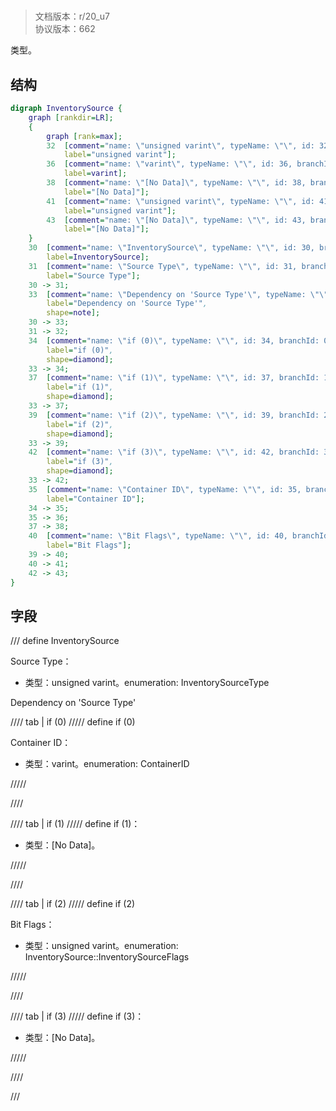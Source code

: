 # <!-- md:samp InventorySource -->

> 文档版本：r/20_u7<br/>协议版本：662

<!-- md:samp InventorySource -->类型。

## 结构

```dot
digraph InventorySource {
	graph [rankdir=LR];
	{
		graph [rank=max];
		32	[comment="name: \"unsigned varint\", typeName: \"\", id: 32, branchId: 0, recurseId: -1, attributes: 512, notes: \"\"",
			label="unsigned varint"];
		36	[comment="name: \"varint\", typeName: \"\", id: 36, branchId: 0, recurseId: -1, attributes: 512, notes: \"\"",
			label=varint];
		38	[comment="name: \"[No Data]\", typeName: \"\", id: 38, branchId: 0, recurseId: -1, attributes: 512, notes: \"\"",
			label="[No Data]"];
		41	[comment="name: \"unsigned varint\", typeName: \"\", id: 41, branchId: 0, recurseId: -1, attributes: 512, notes: \"\"",
			label="unsigned varint"];
		43	[comment="name: \"[No Data]\", typeName: \"\", id: 43, branchId: 0, recurseId: -1, attributes: 512, notes: \"\"",
			label="[No Data]"];
	}
	30	[comment="name: \"InventorySource\", typeName: \"\", id: 30, branchId: 0, recurseId: -1, attributes: 0, notes: \"\"",
		label=InventorySource];
	31	[comment="name: \"Source Type\", typeName: \"\", id: 31, branchId: 0, recurseId: -1, attributes: 0, notes: \"enumeration: InventorySourceType\"",
		label="Source Type"];
	30 -> 31;
	33	[comment="name: \"Dependency on 'Source Type'\", typeName: \"\", id: 33, branchId: 0, recurseId: -1, attributes: 2, notes: \"\"",
		label="Dependency on 'Source Type'",
		shape=note];
	30 -> 33;
	31 -> 32;
	34	[comment="name: \"if (0)\", typeName: \"\", id: 34, branchId: 0, recurseId: -1, attributes: 4, notes: \"\"",
		label="if (0)",
		shape=diamond];
	33 -> 34;
	37	[comment="name: \"if (1)\", typeName: \"\", id: 37, branchId: 1, recurseId: -1, attributes: 4, notes: \"\"",
		label="if (1)",
		shape=diamond];
	33 -> 37;
	39	[comment="name: \"if (2)\", typeName: \"\", id: 39, branchId: 2, recurseId: -1, attributes: 4, notes: \"\"",
		label="if (2)",
		shape=diamond];
	33 -> 39;
	42	[comment="name: \"if (3)\", typeName: \"\", id: 42, branchId: 3, recurseId: -1, attributes: 4, notes: \"\"",
		label="if (3)",
		shape=diamond];
	33 -> 42;
	35	[comment="name: \"Container ID\", typeName: \"\", id: 35, branchId: 0, recurseId: -1, attributes: 0, notes: \"enumeration: ContainerID\"",
		label="Container ID"];
	34 -> 35;
	35 -> 36;
	37 -> 38;
	40	[comment="name: \"Bit Flags\", typeName: \"\", id: 40, branchId: 0, recurseId: -1, attributes: 0, notes: \"enumeration: InventorySource::InventorySourceFlags\"",
		label="Bit Flags"];
	39 -> 40;
	40 -> 41;
	42 -> 43;
}

```

## 字段

/// define
InventorySource

Source Type：<!-- md:samp unsigned varint -->

- 类型：unsigned varint。enumeration: InventorySourceType

Dependency on 'Source Type'

//// tab | if (0)
///// define
if (0)

Container ID：<!-- md:samp varint -->

- 类型：varint。enumeration: ContainerID


/////

////

//// tab | if (1)
///// define
if (1)：<!-- md:samp [No Data] -->

- 类型：[No Data]。


/////

////

//// tab | if (2)
///// define
if (2)

Bit Flags：<!-- md:samp unsigned varint -->

- 类型：unsigned varint。enumeration: InventorySource::InventorySourceFlags


/////

////

//// tab | if (3)
///// define
if (3)：<!-- md:samp [No Data] -->

- 类型：[No Data]。


/////

////



///
